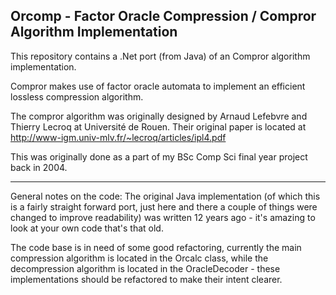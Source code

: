 ﻿Orcomp - Factor Oracle Compression / Compror Algorithm Implementation
------------------------------------------------------------------------

This repository contains a .Net port (from Java) of an Compror algorithm implementation. 

Compror makes use of factor oracle automata to implement an efficient lossless compression algorithm.

The compror algorithm was originally designed by Arnaud Lefebvre and Thierry Lecroq at Université de Rouen.
Their original paper is located at http://www-igm.univ-mlv.fr/~lecroq/articles/ipl4.pdf

This was originally done as a part of my BSc Comp Sci final year project back in 2004. 

------------------------------------------------------------------------

General notes on the code:
The original Java implementation (of which this is a fairly straight forward port, just here and there a couple of things were changed
to improve readability) was written 12 years ago - it's amazing to look at your own code that's that old. 

The code base is in need of some good refactoring, currently the main compression algorithm is located in the Orcalc class, while the 
decompression algorithm is located in the OracleDecoder - these implementations should be refactored to make their intent clearer. 
